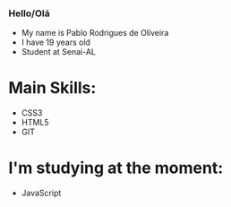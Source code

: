 ### Hello/Olá

- My name is Pablo Rodrigues de Oliveira
- I have 19 years old
- Student at Senai-AL

# Main Skills:
- CSS3
- HTML5
- GIT

# I'm studying at the moment:
- JavaScript

<!--
**PabloSG1/PabloSG1** is a ✨ _special_ ✨ repository because its `README.md` (this file) appears on your GitHub profile.

Here are some ideas to get you started:

- 🔭 I’m currently working on ...
- 🌱 I’m currently learning ...
- 👯 I’m looking to collaborate on ...
- 🤔 I’m looking for help with ...
- 💬 Ask me about ...
- 📫 How to reach me: ...
- 😄 Pronouns: ...
- ⚡ Fun fact: ...
-->
